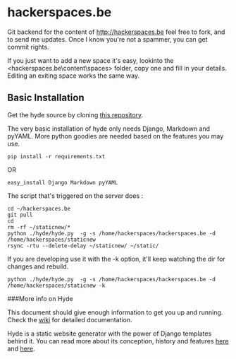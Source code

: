 hackerspaces.be
===============

Git backend for the content of http://hackerspaces.be feel free to fork, and to send me updates. Once I know you're not a spammer, you can get commit rights. 

If you just want to add a new space it's easy, lookinto the <hackerspaces.be\content\spaces> folder, copy one and fill in your details. Editing an exiting space works the same way.

## Basic Installation

Get the hyde source by cloning [this repository](https://github.com/hyde/hyde).

The very basic installation of hyde only needs Django, Markdown and pyYAML. More
python goodies are needed based on the features you may use.

    pip install -r requirements.txt

OR

	easy_install Django Markdown pyYAML

The script that's triggered on the server does :

	cd ~/hackerspaces.be
	git pull
	cd
	rm -rf ~/staticnew/*
	python ./hyde/hyde.py  -g -s /home/hackerspaces/hackerspaces.be -d /home/hackerspaces/staticnew
	rsync -rtu --delete-delay ~/staticnew/ ~/static/

If you are developing use it with the -k option, it'll keep watching the dir for changes and rebuild.

	python ./hyde/hyde.py  -g -s /home/hackerspaces/hackerspaces.be -d /home/hackerspaces/staticnew -k


###More info on Hyde

This document should give enough information to get you up and running. Check
the [wiki](http://wiki.github.com/lakshmivyas/hyde) for detailed documentation.

Hyde is a static website generator with the power of Django templates behind it.
You can read more about its conception, history and features [here][1] and
[here][2].

[1]: http://www.ringce.com/products/hyde/hyde.html
[2]: http://www.ringce.com/blog/2009/introducing_hyde.html
